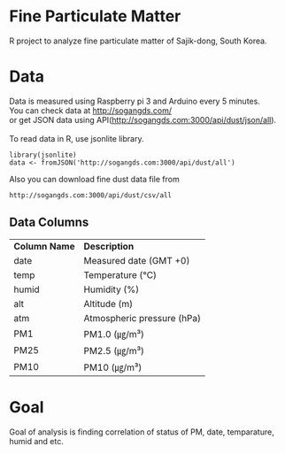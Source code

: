 # Fine Particulate Matter
R project to analyze fine particulate matter of Sajik-dong, South Korea.

# Data
Data is measured using Raspberry pi 3 and Arduino every 5 minutes.<br>
You can check data at http://sogangds.com/<br>
or get JSON data using API(http://sogangds.com:3000/api/dust/json/all).<br><br>
To read data in R, use jsonlite library.<br>
```
library(jsonlite)
data <- fromJSON('http://sogangds.com:3000/api/dust/all')
```
Also you can download fine dust data file from
```
http://sogangds.com:3000/api/dust/csv/all
```

## Data Columns

<table>
<tr><td><b>Column Name</b></td><td><b>Description</b></td></tr>
<tr><td>date</td><td>Measured date (GMT +0)</td></tr>
<tr><td>temp</td><td>Temperature (℃)</td></tr>
<tr><td>humid</td><td>Humidity (%)</td></tr>
<tr><td>alt</td><td>Altitude (m)</td></tr>
<tr><td>atm</td><td>Atmospheric pressure (hPa)</td></tr>
<tr><td>PM1</td><td>PM1.0 (㎍/m³)</td></tr>
<tr><td>PM25</td><td>PM2.5 (㎍/m³)</td></tr>
<tr><td>PM10</td><td>PM10 (㎍/m³)</td></tr>
</table>

# Goal
Goal of analysis is finding correlation of status of PM, date, temparature, humid and etc.
